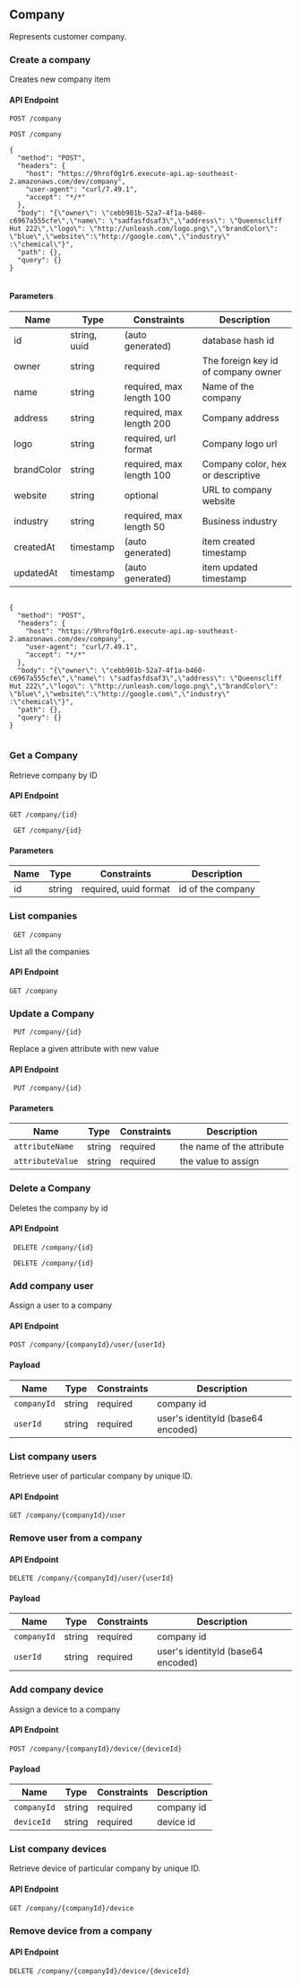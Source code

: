 
## Company

Represents customer company.

### Create a company

Creates new company item

#### API Endpoint

`POST /company`

``` 
POST /company 

{
  "method": "POST",
  "headers": {
    "host": "https://9hrof0g1r6.execute-api.ap-southeast-2.amazonaws.com/dev/company",
    "user-agent": "curl/7.49.1",
    "accept": "*/*"
  },
  "body": "{\"owner\": \"cebb901b-52a7-4f1a-b460-c6967a555cfe\",\"name\": \"sadfasfdsaf3\",\"address\": \"Queenscliff Hut 222\",\"logo\": \"http://unleash.com/logo.png\",\"brandColor\": \"blue\",\"website\":\"http://google.com\",\"industry\" :\"chemical\"}",
  "path": {},
  "query": {}
}


```



#### Parameters

Name | Type | Constraints | Description
--------|-------|--------- | ------
id | string, uuid | (auto generated) |  database hash id
owner | string | required | The foreign key id of company owner
name | string | required, max length 100 | Name of the company
address | string | required, max length 200 | Company address
logo | string | required, url format| Company logo url 
brandColor | string | required, max length 100 | Company color, hex or descriptive
website | string | optional  | URL to company website
industry | string | required, max length 50| Business industry
createdAt | timestamp | (auto generated) | item created timestamp
updatedAt | timestamp | (auto generated) | item updated timestamp



``` 

{
  "method": "POST",
  "headers": {
    "host": "https://9hrof0g1r6.execute-api.ap-southeast-2.amazonaws.com/dev/company",
    "user-agent": "curl/7.49.1",
    "accept": "*/*"
  },
  "body": "{\"owner\": \"cebb901b-52a7-4f1a-b460-c6967a555cfe\",\"name\": \"sadfasfdsaf3\",\"address\": \"Queenscliff Hut 222\",\"logo\": \"http://unleash.com/logo.png\",\"brandColor\": \"blue\",\"website\":\"http://google.com\",\"industry\" :\"chemical\"}",
  "path": {},
  "query": {}
}


```

### Get a Company

Retrieve company by ID

#### API Endpoint

 `GET /company/{id}`

```
 GET /company/{id}
```


#### Parameters

Name | Type | Constraints | Description
--------|-------|--------- | ------
id | string | required, uuid format| id of the company



### List companies

```
 GET /company
```
List all the companies
#### API Endpoint

 `GET /company`

### Update a Company

 
```
 PUT /company/{id}
```
Replace a given attribute with new value


#### API Endpoint

 ` PUT /company/{id}`
 
#### Parameters
Name | Type | Constraints | Description
--------|-------|--------- | ------
`attributeName` | string | required| the name of the attribute
`attributeValue` | string | required| the value to assign


### Delete a Company

Deletes the company by id

#### API Endpoint

 ` DELETE /company/{id}`
 
```
 DELETE /company/{id}
```

### Add company user 

Assign a user to a company

#### API Endpoint

`POST /company/{companyId}/user/{userId}`

#### Payload
Name | Type | Constraints | Description
--------|-------|--------- | ------
`companyId` | string | required| company id
`userId` | string | required| user's identityId (base64 encoded)


### List company users

Retrieve user of particular company by unique ID.

#### API Endpoint

 `GET /company/{companyId}/user`

### Remove user from a company
#### API Endpoint

` DELETE /company/{companyId}/user/{userId} `

#### Payload
Name | Type | Constraints | Description
--------|-------|--------- | ------
`companyId` | string | required| company id
`userId` | string | required| user's identityId (base64 encoded)


### Add company device 

Assign a device to a company

#### API Endpoint

`POST /company/{companyId}/device/{deviceId}`

#### Payload
Name | Type | Constraints | Description
--------|-------|--------- | ------
`companyId` | string | required| company id
`deviceId` | string | required| device id


### List company devices

Retrieve device of particular company by unique ID.

#### API Endpoint

 `GET /company/{companyId}/device`

### Remove device from a company

#### API Endpoint

` DELETE /company/{companyId}/device/{deviceId} `
